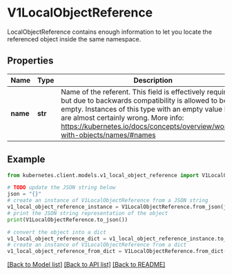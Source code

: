 # V1LocalObjectReference

LocalObjectReference contains enough information to let you locate the referenced object inside the same namespace.

## Properties

Name | Type | Description | Notes
------------ | ------------- | ------------- | -------------
**name** | **str** | Name of the referent. This field is effectively required, but due to backwards compatibility is allowed to be empty. Instances of this type with an empty value here are almost certainly wrong. More info: https://kubernetes.io/docs/concepts/overview/working-with-objects/names/#names | [optional] 

## Example

```python
from kubernetes.client.models.v1_local_object_reference import V1LocalObjectReference

# TODO update the JSON string below
json = "{}"
# create an instance of V1LocalObjectReference from a JSON string
v1_local_object_reference_instance = V1LocalObjectReference.from_json(json)
# print the JSON string representation of the object
print(V1LocalObjectReference.to_json())

# convert the object into a dict
v1_local_object_reference_dict = v1_local_object_reference_instance.to_dict()
# create an instance of V1LocalObjectReference from a dict
v1_local_object_reference_from_dict = V1LocalObjectReference.from_dict(v1_local_object_reference_dict)
```
[[Back to Model list]](../README.md#documentation-for-models) [[Back to API list]](../README.md#documentation-for-api-endpoints) [[Back to README]](../README.md)


